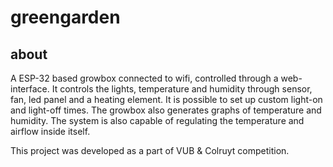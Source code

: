 # greengarden

## about
A ESP-32 based growbox connected to wifi, controlled through a web-interface. It controls the lights, temperature and humidity through sensor, fan,
led panel and a heating element. It is possible to set up custom light-on and light-off times. The growbox also generates graphs of temperature and humidity. The system is also capable of regulating the temperature and airflow inside itself.

This project was developed as a part of VUB & Colruyt competition.
